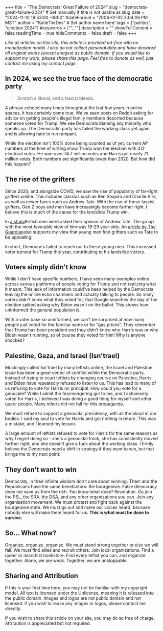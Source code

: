 +++
title = "The Democrats' Great Failure of 2024" 
slug = "democrats-great-failure-2024" # Set manually if title is not usable as slug
date = "2024-11-10 16:53:00 -0600"
#dateFormat = "2006-01-02 3:04:06 PM MST"
author = "KatieTheDev" # Set author name here!
tags = ["politics", "election 2024"]
#keywords = ["", ""]
description = ""
showFullContent = false
readingTime = true
hideComments = false
draft = false
+++

*Like all articles on this site, this article is provided ad-free with no monetization model. I also do not collect personal data and have declared all original works (except images) as public domain. If you would like to support my work, please share this page. Feel free to donate as well, just contact me using my contact page.*
## In 2024, we see the true face of the democratic party
> Scratch a liberal, and a fascist bleeds.

A phrase echoed many times throughout the last few years in online spaces, it has certainly come true. We've seen posts on Reddit asking for advice on getting people's illegal family members deported because someone voted for Trump. We see Democrats blaming any minority who speaks up. The Democratic party has failed the working class yet again, and is allowing hate to run rampant. 

While the election isn't 100% done being counted as of yet, current AP numbers at the time of writing show Trump won the election with 312 electoral votes. He won over 74.7 million votes and Harris got nearly 71 million votes. Both numbers are significantly lower than 2020. But how did this happen? 

## The rise of the grifters
Since 2020, and alongside COVID, we saw the rise of popularity of far-right grifters online. This includes classics such as Ben Shapiro and Charlie Kirk, as well as newer faces such as Andrew Tate. With the rise of these fascist grifters, Gen Z boys and men have increasingly become further right. I believe this is much of the cause for the landslide Trump win. 

In [a study](https://www.statista.com/statistics/1417619/gb-men-opinion-andrew-tate-by-age/)British men were asked their opinion of Andrew Tate. The group with the most favorable view of him was 18-29 year olds. An [article by The Guardian](https://www.theguardian.com/news/2024/jan/06/im-andrew-tates-audience-and-i-know-why-he-appeals-to-young-men)also supports my view that young men find grifters such as Tate to be appealing. 

In short, Democrats failed to reach out to these young men. This increased voter turnout for Trump this year, contributing to his landslide victory. 
## Voters simply didn't know 
While I don't have specific numbers, I have seen many examples online across various platforms of people voting for Trump and not realizing what it meant. This lack of information could've been helped by the Democrats leaving the online echo chambers and actually talking to people. So many voters didn't know what they voted for, that Google searches the day of the election spiked asking why Biden wasn't on the ballot. This shows how uninformed the general population is. 

With a voter base so uninformed, we can't be surprised at how many people just voted for the familiar name or for "gas prices". They remember that Trump has been president and they didn't know who Harris was or why Biden wasn't running, so of course they voted for him! Why is anyone shocked? 
## Palestine, Gaza, and Israel (Isn'trael)
Mockingly called Isn'trael by many leftists online, the Israel and Palestine issue has been a great center of conflict within the Democratic party. Instead of trying to court leftists by changing course on Palestine, Harris and Biden have repeatedly refused to listen to us. This has lead to many of us refusing to vote for Harris on principal. How could you vote for a genocide? While I admit the fearmongering got to me, and I ashamedly voted for Harris, I believed I was doing a good thing for myself and other queer people. Many others did not fall for this propaganda. 

We must refuse to support a genocidal presidency, with all the blood in our bodies. I sold my soul to vote for Harris and got nothing in return. This was a mistake, and I learned my lesson. 

A large amount of leftists refused to vote for Harris for the same reasons as why I regret doing so - she's a genocidal freak, she has consistently moved further right, and she doesn't give a fuck about the working class. I firmly believe the Democrats need a shift in strategy if they want to win, but that brings me to my next point:
## They don't want to win
Democrats, in their infinite wisdom don't care about winning. Them and the Republicans have the same benefactors: the bourgeoisie. False democracy does not save us from the rich. You know what does? Revolution. Go join the PSL, the SRA, the DSA, and any other organizations you can. Join any organisation movement. We must protest and fight back against the bourgeoisie state. We must go out and make our voices heard, because nobody else will make them heard for us. **This is what must be done to survive.**
## So... What now? 
Organize, organize, organize. We must stand strong together or else we will fail. We must find allies and recruit others. Join local organizations. Find a queer or anarchist bookstore. Find every leftist you can, and organize together. Alone, we are weak. Together, we are unstoppable. 

## Sharing and Attribution
If this is your first time here, you may not be familiar with my copyright model. All text is licensed under the Unlicense, meaning it is released into the public domain. Images and logos are not public domain and not licensed. If you wish to reuse any images or logos, please contact me directly. 

If you wish to share this article on your site, you may do so free of charge. Attribution is appreciated but not required. 
